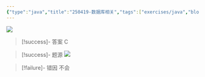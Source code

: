 ```yaml
---
{"type":"java","title":"250419-数据库相关","tags":["exercises/java","blog"],"author":"codertoro","establish":"2025-04-19","update":"2025-04-19","dg-publish":true,"java":true,"permalink":"/Exercises/Java/250419/250419-数据库相关/","dgPassFrontmatter":true,"created":"2025-04-19T15:59:26.750+08:00","updated":"2025-05-06T19:38:33.952+08:00"}
---
```


![](https://img.codertoro.top/Bucket/Exercises/Java/20250419155943566.png)

> [!success]- 答案
C

> [!success]- 题源
![](https://img.codertoro.top/Bucket/Exercises/Java/20250419155955561.png)


> [!failure]- 错因
不会

